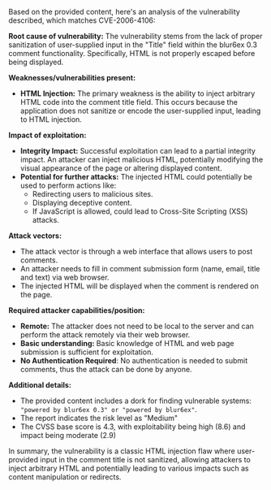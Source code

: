 Based on the provided content, here's an analysis of the vulnerability described, which matches CVE-2006-4106:

**Root cause of vulnerability:** The vulnerability stems from the lack of proper sanitization of user-supplied input in the "Title" field within the blur6ex 0.3 comment functionality. Specifically, HTML is not properly escaped before being displayed.

**Weaknesses/vulnerabilities present:**
- **HTML Injection:** The primary weakness is the ability to inject arbitrary HTML code into the comment title field. This occurs because the application does not sanitize or encode the user-supplied input, leading to HTML injection.

**Impact of exploitation:**
- **Integrity Impact:**  Successful exploitation can lead to a partial integrity impact. An attacker can inject malicious HTML, potentially modifying the visual appearance of the page or altering displayed content.
- **Potential for further attacks:** The injected HTML could potentially be used to perform actions like:
    - Redirecting users to malicious sites.
    - Displaying deceptive content.
    - If JavaScript is allowed, could lead to Cross-Site Scripting (XSS) attacks.

**Attack vectors:**
- The attack vector is through a web interface that allows users to post comments.
- An attacker needs to fill in comment submission form (name, email, title and text) via web browser.
- The injected HTML will be displayed when the comment is rendered on the page.

**Required attacker capabilities/position:**
- **Remote:** The attacker does not need to be local to the server and can perform the attack remotely via their web browser.
- **Basic understanding:** Basic knowledge of HTML and web page submission is sufficient for exploitation.
- **No Authentication Required**: No authentication is needed to submit comments, thus the attack can be done by anyone.

**Additional details:**
- The provided content includes a dork for finding vulnerable systems: `"powered by blur6ex 0.3" or "powered by blur6ex"`.
- The report indicates the risk level as "Medium"
- The CVSS base score is 4.3, with exploitability being high (8.6) and impact being moderate (2.9)

In summary, the vulnerability is a classic HTML injection flaw where user-provided input in the comment title is not sanitized, allowing attackers to inject arbitrary HTML and potentially leading to various impacts such as content manipulation or redirects.